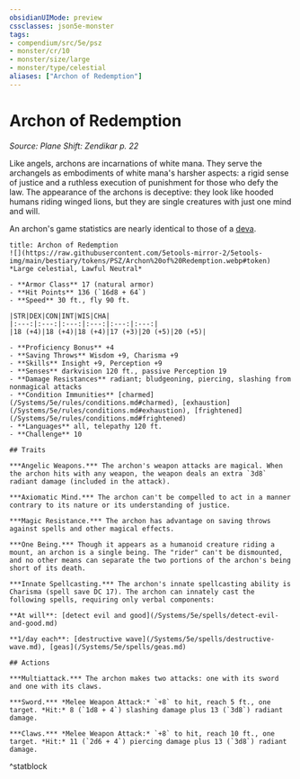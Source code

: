```yaml
---
obsidianUIMode: preview
cssclasses: json5e-monster
tags:
- compendium/src/5e/psz
- monster/cr/10
- monster/size/large
- monster/type/celestial
aliases: ["Archon of Redemption"]
---
```

# Archon of Redemption
*Source: Plane Shift: Zendikar p. 22*  

Like angels, archons are incarnations of white mana. They serve the archangels as embodiments of white mana's harsher aspects: a rigid sense of justice and a ruthless execution of punishment for those who defy the law. The appearance of the archons is deceptive: they look like hooded humans riding winged lions, but they are single creatures with just one mind and will.

An archon's game statistics are nearly identical to those of a [deva](/Systems/5e/bestiary/celestial/deva.md).

```ad-statblock
title: Archon of Redemption
![](https://raw.githubusercontent.com/5etools-mirror-2/5etools-img/main/bestiary/tokens/PSZ/Archon%20of%20Redemption.webp#token)
*Large celestial, Lawful Neutral*

- **Armor Class** 17 (natural armor)
- **Hit Points** 136 (`16d8 + 64`)
- **Speed** 30 ft., fly 90 ft.

|STR|DEX|CON|INT|WIS|CHA|
|:---:|:---:|:---:|:---:|:---:|:---:|
|18 (+4)|18 (+4)|18 (+4)|17 (+3)|20 (+5)|20 (+5)|

- **Proficiency Bonus** +4
- **Saving Throws** Wisdom +9, Charisma +9
- **Skills** Insight +9, Perception +9
- **Senses** darkvision 120 ft., passive Perception 19
- **Damage Resistances** radiant; bludgeoning, piercing, slashing from nonmagical attacks
- **Condition Immunities** [charmed](/Systems/5e/rules/conditions.md#charmed), [exhaustion](/Systems/5e/rules/conditions.md#exhaustion), [frightened](/Systems/5e/rules/conditions.md#frightened)
- **Languages** all, telepathy 120 ft.
- **Challenge** 10

## Traits

***Angelic Weapons.*** The archon's weapon attacks are magical. When the archon hits with any weapon, the weapon deals an extra `3d8` radiant damage (included in the attack).

***Axiomatic Mind.*** The archon can't be compelled to act in a manner contrary to its nature or its understanding of justice.

***Magic Resistance.*** The archon has advantage on saving throws against spells and other magical effects.

***One Being.*** Though it appears as a humanoid creature riding a mount, an archon is a single being. The "rider" can't be dismounted, and no other means can separate the two portions of the archon's being short of its death.

***Innate Spellcasting.*** The archon's innate spellcasting ability is Charisma (spell save DC 17). The archon can innately cast the following spells, requiring only verbal components:

**At will**: [detect evil and good](/Systems/5e/spells/detect-evil-and-good.md)

**1/day each**: [destructive wave](/Systems/5e/spells/destructive-wave.md), [geas](/Systems/5e/spells/geas.md)

## Actions

***Multiattack.*** The archon makes two attacks: one with its sword and one with its claws.

***Sword.*** *Melee Weapon Attack:* `+8` to hit, reach 5 ft., one target. *Hit:* 8 (`1d8 + 4`) slashing damage plus 13 (`3d8`) radiant damage.

***Claws.*** *Melee Weapon Attack:* `+8` to hit, reach 10 ft., one target. *Hit:* 11 (`2d6 + 4`) piercing damage plus 13 (`3d8`) radiant damage.
```
^statblock